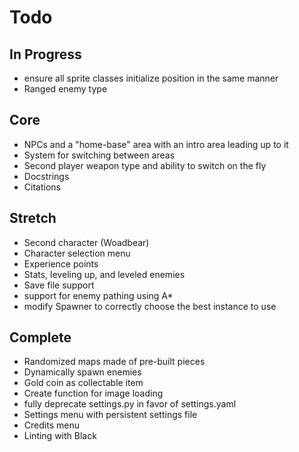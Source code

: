 # Todo

## In Progress

- ensure all sprite classes initialize position in the same manner
- Ranged enemy type  

## Core

- NPCs and a "home-base" area with an intro area leading up to it  
- System for switching between areas  
- Second player weapon type and ability to switch on the fly  
- Docstrings
- Citations
  
## Stretch

- Second character (Woadbear)  
- Character selection menu  
- Experience points  
- Stats, leveling up, and leveled enemies  
- Save file support  
- support for enemy pathing using A*
- modify Spawner to correctly choose the best instance to use

## Complete

- Randomized maps made of pre-built pieces  
- Dynamically spawn enemies
- Gold coin as collectable item  
- Create function for image loading
- fully deprecate settings.py in favor of settings.yaml
- Settings menu with persistent settings file  
- Credits menu  
- Linting with Black
  